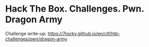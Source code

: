 # Hack The Box. Challenges. Pwn. Dragon Army

Challenge write-up: https://7rocky.github.io/en/ctf/htb-challenges/pwn/dragon-army

